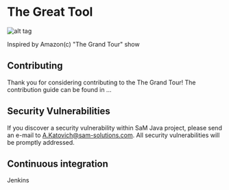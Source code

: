 The Great Tool
=============================

![alt tag](http://borr.sam-solutions.net/jcc/thegreattool/raw/master/thegreattool.PNG)

Inspired by Amazon(c) "The Grand Tour" show

## Contributing

Thank you for considering contributing to the The Grand Tour! The contribution guide can be found in ...

## Security Vulnerabilities

If you discover a security vulnerability within SaM Java project, please send an e-mail to A.Katovich@sam-solutions.com. All security vulnerabilities will be promptly addressed.

## Continuous integration
Jenkins

